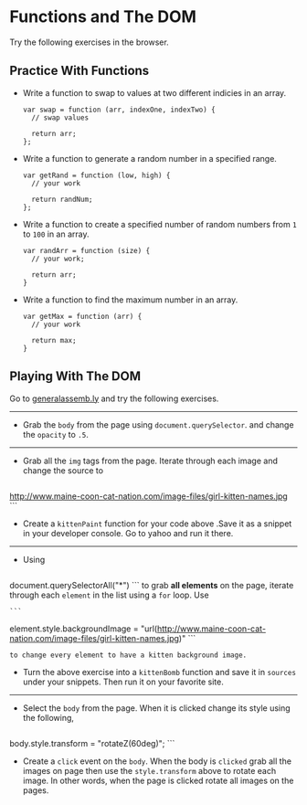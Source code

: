 # Functions and The DOM

Try the following exercises in the browser.


## Practice With Functions

* Write a function to swap to values at two different indicies in an array.

  ```
  var swap = function (arr, indexOne, indexTwo) {
    // swap values 

    return arr;
  };
  ```

* Write a function to generate a random number in a specified range.

  ```
  var getRand = function (low, high) {
    // your work

    return randNum;
  };
  ```

* Write a function to create a specified number of random numbers from `1` to `100` in an array.

  ```
  var randArr = function (size) {
    // your work;

    return arr; 
  }
  ```

* Write a function to find the maximum number in an array.

  ```
  var getMax = function (arr) {
    // your work
    
    return max;
  }

  ```



## Playing With The DOM

Go to [generalassemb.ly](https://generalassemb.ly) and try the following exercises.

-------

*  Grab the `body` from the page using `document.querySelector`. and change the `opacity` to `.5`.

-----
* Grab all the `img` tags from the page. Iterate through each image and change the source to 

	```
http://www.maine-coon-cat-nation.com/image-files/girl-kitten-names.jpg
	```

* Create a `kittenPaint` function for your code above .Save it as a snippet in your developer console. Go to yahoo and run it there.

----

* Using 
	
	```
document.querySelectorAll("*")
	```
to grab **all elements** on the page, iterate through each `element` in the list using a `for` loop. Use 

	```
element.style.backgroundImage = "url(http://www.maine-coon-cat-nation.com/image-files/girl-kitten-names.jpg)"
	``` 

	to change every element to have a kitten background image.
* Turn the above exercise into a `kittenBomb` function and save it in `sources` under your snippets. Then run it on your favorite site.


-----

* Select the `body` from the page. When it is clicked change its style using the following, 
	
	```
body.style.transform = "rotateZ(60deg)";
	```

* Create a `click` event on the `body`.  When the body is `clicked` grab all the images on page then use the `style.transform` above to rotate each image. In other words, when the page is clicked rotate all images on the pages.









































